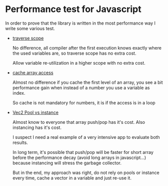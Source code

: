 # Performance test for Javascript

In order to prove that the library is written in the most performance way I write some various test.

* [traverse scope](http://jsperf.com/js-2d-math-traverse-scope)

  No difference, all compiler after the first execution knows exactly where the used variables are, so traverse scope has no extra cost.

  Allow variable re-utilization in a higher scope with no extra cost.

* [cache array access](http://jsperf.com/js-2d-math-array-cache)

  Almost no difference if you cache the first level of an array, you see a bit performance gain when instead of a number you use a variable as index.

  So cache is not mandatory for numbers, it is if the access is in a loop

* [Vec2 Pool vs instance](http://jsperf.com/vec2-pool-vs-instance)

  Almost know to everyone that array push/pop has it's cost. Also instancing has it's cost.

  I suspect I need a real example of a very intensive app to evaluate both results.

  In long term, it's possible that push/pop will be faster for short array before the performance decay (avoid long arrays in javascript...) because instancing will stress the garbage collector.

  But in the end, my approach was right, do not rely on pools or instance every time, cache a vector in a variable and just re-use it.